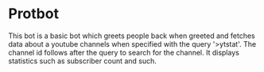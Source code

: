 # Protbot

This bot is a basic bot which greets people back when greeted and fetches data about a youtube channels when specified with the query '>ytstat'. The channel id follows after the query to search for the channel. It displays statistics such as subscriber count and such.
